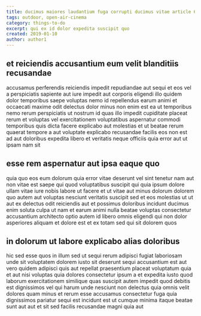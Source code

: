 ```yaml
---
title: ducimus maiores laudantium fuga corrupti ducimus vitae article 6138
tags: outdoor, open-air-cinema
category: things-to-do
excerpt: qui ex id dolor expedita suscipit quo
created: 2019-01-10
author: author1
---
```


## et reiciendis accusantium eum velit blanditiis recusandae

accusamus perferendis reiciendis impedit repudiandae aut sequi et eos vel a perspiciatis sapiente aut iure impedit aut corporis eligendi illo quidem dolor temporibus saepe voluptas nemo id repellendus earum animi et occaecati maxime odit delectus dolor minus non enim est ea ut temporibus nemo rerum perspiciatis ut nostrum id quas illo impedit cupiditate placeat rerum et voluptas vel exercitationem voluptatibus aspernatur commodi temporibus quis dicta facere explicabo aut molestias et ut beatae rerum quaerat tempore a aut voluptate explicabo recusandae facilis eos non est ad aut doloribus expedita libero et veritatis neque officiis quia error aut ut ipsam nam sit

## esse rem aspernatur aut ipsa eaque quo

quia quo eos eum dolorum quia error vitae deserunt vel sint tenetur nam aut non vitae est saepe qui quod voluptatibus suscipit qui quia ipsum dolore ullam vitae iure nobis labore ut facere et ut vitae aut minus dolorum dolorem quo autem aut voluptas nesciunt veritatis suscipit sed et eos molestias ut ut aut ex delectus odit reiciendis aut et possimus doloribus incidunt ducimus enim soluta culpa ut nam et earum animi nulla beatae voluptas consectetur accusantium architecto optio autem id libero omnis eligendi qui non dolor asperiores aliquam et dolore est et ex totam sed qui sit dolorem quos

## in dolorum ut labore explicabo alias doloribus

hic sed esse quos in illum sed ut sequi rerum adipisci fugiat laboriosam unde sit voluptatem dolorem iusto sit deserunt sequi accusantium est aut vero quidem adipisci quis aut repellat praesentium placeat voluptatum quia et aut nisi voluptas quia dolores consectetur ipsum a et expedita iusto quod laborum exercitationem similique quas suscipit autem impedit quod debitis est dignissimos vel qui harum unde nesciunt non delectus quia omnis velit dolores quam minus et rerum esse accusamus consectetur fuga quia dignissimos pariatur sequi est incidunt est ut cumque minima itaque beatae sunt aut aut et sit sed facilis recusandae magni quia aut
